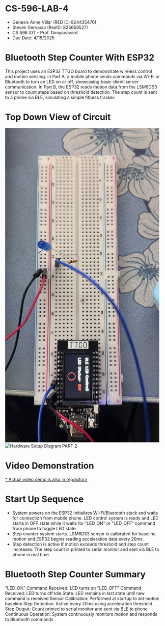 # CS-596-LAB-4
 * Genesis Anne Villar (RED ID: 824435476)
 * Steven Gervacio (RedID: 825656527)
 * CS 596 IOT - Prof. Donyanavard
 * Due Date: 4/16/2025
# Bluetooth Step Counter With ESP32
This project uses an ESP32 TTGO board to demonstrate wireless control and motion sensing. In Part A, a mobile phone sends commands via Wi-Fi or Bluetooth to turn an LED on or off, showcasing basic client-server communication. In Part B, the ESP32 reads motion data from the LSM6DS3 sensor to count steps based on threshold detection. The step count is sent to a phone via BLE, simulating a simple fitness tracker.
# Top Down View of Circuit
![Hardware Setup Diagram](IMG_5068.jpg)
![Hardware Setup Diagram PART 2](circuit.jpg)

# Video Demonstration
[* Actual video demo is also in repository](https://www.youtube.com/watch?v=aB_LuZpD7NU)

# Start Up Sequence
* System powers on the ESP32 initializes Wi-Fi/Bluetooth stack and waits for connection from mobile phone. LED control system is ready and LED starts in OFF state while it waits for "LED_ON" or "LED_OFF" command from phone to toggle LED state.
* Step counter system starts. LSM6DS3 sensor is calibrated for baseline motion and ESP32 begins reading acceleration data every 20ms.
* Step detection is active if motion exceeds threshold and step count increases. The step count is printed to serial monitor and sent via BLE to phone in real time

#  Bluetooth Step Counter Summary
"LED_ON" Command Received: LED turns on
"LED_OFF" Command Received: LED turns off
Idle State: LED remains in last state until new command is received
Sensor Calibration: Performed at startup to set motion baseline
Step Detection: Active every 20ms using acceleration threshold
Step Output: Count printed to serial monitor and sent via BLE to phone
Continuous Operation: System continuously monitors motion and responds to Bluetooth commands
